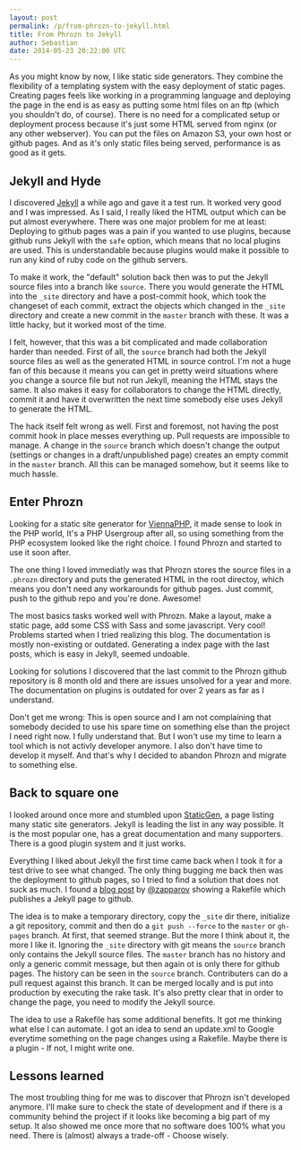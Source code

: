 ```yaml
---
layout: post
permalink: /p/from-phrozn-to-jekyll.html
title: From Phrozn to Jekyll
author: Sebastian
date: 2014-05-23 20:22:00 UTC
---
```

As you might know by now, I like static side generators. They combine the flexibility of a templating system with the easy deployment of static pages. Creating pages feels like working in a programming language and deploying the page in the end is as easy as putting some html files on an ftp (which you shouldn't do, of course). There is no need for a complicated setup or deployment process because it's just some HTML served from nginx (or any other webserver). You can put the files on Amazon S3, your own host or github pages. And as it's only static files being served, performance is as good as it gets.

## Jekyll and Hyde

I discovered [Jekyll](http://jekyllrb.com/) a while ago and gave it a test run. It worked very good and I was impressed. As I said, I really liked the HTML output which can be put almost everywhere. There was one major problem for me at least: Deploying to github pages was a pain if you wanted to use plugins, because github runs Jekyll with the `safe` option, which means that no local plugins are used. This is understandable because plugins would make it possible to run any kind of ruby code on the github servers.

To make it work, the "default" solution back then was to put the Jekyll source files into a branch like `source`. There you would generate the HTML into the `_site` directory and have a post-commit hook, which took the changeset of each commit, extract the objects which changed in the `_site` directory and create a new commit in the `master` branch with these. It was a little hacky, but it worked most of the time.

I felt, however, that this was a bit complicated and made collaboration harder than needed. First of all, the `source` branch had both the Jekyll source files as well as the generated HTML in source control. I'm not a huge fan of this because it means you can get in pretty weird situations where you change a source file but not run Jekyll, meaning the HTML stays the same. It also makes it easy for collaborators to change the HTML directly, commit it and have it overwritten the next time somebody else uses Jekyll to generate the HTML.

The hack itself felt wrong as well. First and foremost, not having the post commit hook in place messes everything up. Pull requests are impossible to manage. A change in the `source` branch which doesn't change the output (settings or changes in a draft/unpublished page) creates an empty commit in the `master` branch. All this can be managed somehow, but it seems like to much hassle.

## Enter Phrozn

Looking for a static site generator for [ViennaPHP](http://www.viennaphp.org), it made sense to look in the PHP world, It's a PHP Usergroup after all, so using something from the PHP ecosystem looked like the right choice. I found Phrozn and started to use it soon after.

The one thing I loved immediatly was that Phrozn stores the source files in a `.phrozn` directory and puts the generated HTML in the root directoy, which means you don't need any workarounds for github pages. Just commit, push to the github repo and you're done. Awesome!

The most basics tasks worked well with Phrozn. Make a layout, make a static page, add some CSS with Sass and some javascript. Very cool! Problems started when I tried realizing this blog. The documentation is mostly non-existing or outdated. Generating a index page with the last posts, which is easy in Jekyll, seemed undoable.

Looking for solutions I discovered that the last commit to the Phrozn github repository is 8 month old and there are issues unsolved for a year and more. The documentation on plugins is outdated for over 2 years as far as I understand.

Don't get me wrong: This is open source and I am not complaining that somebody decided to use his spare time on something else than the project I need right now. I fully understand that. But I won't use my time to learn a tool which is not activly developer anymore. I also don't have time to develop it myself. And that's why I decided to abandon Phrozn and migrate to something else.

## Back to square one

I looked around once more and stumbled upon [StaticGen](http://www.staticgen.com/), a page listing many static site generators. Jekyll is leading the list in any way possible. It is the most popular one, has a great documentation and many supporters. There is a good plugin system and it just works.

Everything I liked about Jekyll the first time came back when I took it for a test drive to see what changed. The only thing bugging me back then was the deployment to github pages, so I tried to find a solution that does not suck as much. I found a [blog post](http://ixti.net/software/2013/01/28/using-jekyll-plugins-on-github-pages.html) by [@zapparov](https://twitter.com/zapparov) showing a Rakefile which publishes a Jekyll page to github. 

The idea is to make a temporary directory, copy the `_site` dir there, initialize a git repository, commit and then do a `git push --force` to the `master` or `gh-pages` branch. At first, that seemed strange. But the more I think about it, the more I like it. Ignoring the `_site` directory with git means the `source` branch only contains the Jekyll source files. The `master` branch has no history and only a generic commit message, but then again ot is only there for github pages. The history can be seen in the `source` branch. Contributers can do a pull request against this branch. It can be merged locally and is put into production by executing the rake task. It's also pretty clear that in order to change the page, you need to modify the Jekyll source.

The idea to use a Rakefile has some additional benefits. It got me thinking what else I can automate. I got an idea to send an update.xml to Google everytime something on the page changes using a Rakefile. Maybe there is a plugin - If not, I might write one.

## Lessons learned

The most troubling thing for me was to discover that Phrozn isn't developed anymore. I'll make sure to check the state of development and if there is a community behind the project if it looks like becoming a big part of my setup. It also showed me once more that no software does 100% what you need. There is (almost) always a trade-off - Choose wisely.
